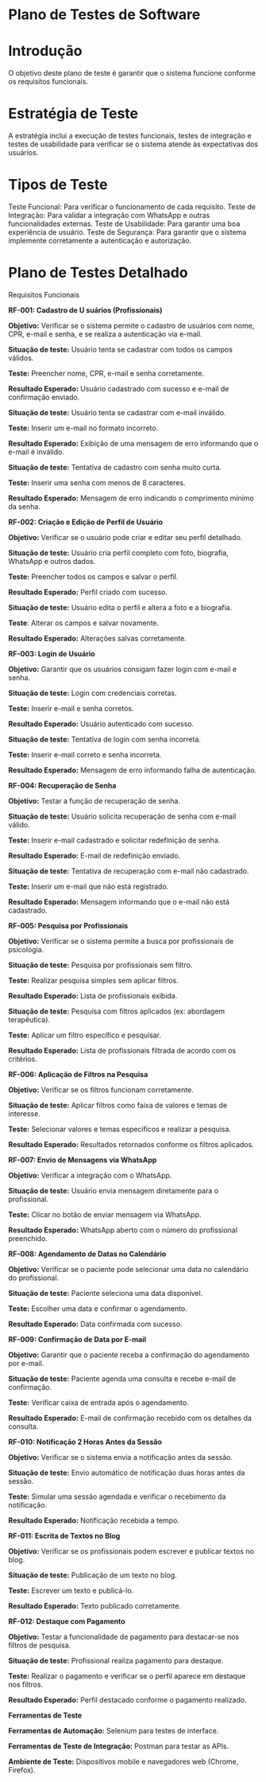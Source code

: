 # Plano de Testes de Software

# Introdução 
O objetivo deste plano de teste é garantir que o sistema funcione conforme os 
requisitos funcionais. 
# Estratégia de Teste 
A estratégia inclui a execução de testes funcionais, testes de integração e testes de 
usabilidade para verificar se o sistema atende às expectativas dos usuários. 
# Tipos de Teste 
Teste Funcional: 
Para verificar o funcionamento de cada requisito. 
Teste de Integração: 
Para validar a integração com WhatsApp e outras 
funcionalidades externas. 
Teste de Usabilidade: 
Para garantir uma boa experiência de usuário. 
Teste de Segurança:
Para garantir que o sistema implemente corretamente a 
autenticação e autorização. 
# Plano de Testes Detalhado

Requisitos Funcionais

**RF-001: Cadastro de U suários (Profissionais)** 

**Objetivo:** Verificar se o sistema permite o cadastro de usuários com nome, CPR, e-mail 
e senha, e se realiza a autenticação via e-mail.

**Situação de teste:** Usuário tenta se cadastrar com todos os campos válidos. 

**Teste:** Preencher nome, CPR, e-mail e senha corretamente. 

**Resultado Esperado:** Usuário cadastrado com sucesso e e-mail de confirmação 
enviado.

**Situação de teste:** Usuário tenta se cadastrar com e-mail inválido.

**Teste:** Inserir um e-mail no formato incorreto.

**Resultado Esperado:** Exibição de uma mensagem de erro informando que o e-mail é 
inválido.

**Situação de teste:** Tentativa de cadastro com senha muito curta. 

**Teste:** Inserir uma senha com menos de 8 caracteres.

**Resultado Esperado:** Mensagem de erro indicando o comprimento mínimo da senha. 

**RF-002: Criação e Edição de Perfil de Usuário** 

**Objetivo:** Verificar se o usuário pode criar e editar seu perfil detalhado. 

**Situação de teste:** Usuário cria perfil completo com foto, biografia, WhatsApp e outros 
dados. 

**Teste:** Preencher todos os campos e salvar o perfil. 

**Resultado Esperado:** Perfil criado com sucesso. 

**Situação de teste:** Usuário edita o perfil e altera a foto e a biografia. 

**Teste**: Alterar os campos e salvar novamente. 

**Resultado Esperado:** Alterações salvas corretamente. 

**RF-003: Login de Usuário** 

**Objetivo:** Garantir que os usuários consigam fazer login com e-mail e senha. 

**Situação de teste:** Login com credenciais corretas. 

**Teste:** Inserir e-mail e senha corretos. 

**Resultado Esperado:** Usuário autenticado com sucesso. 

**Situação de teste:** Tentativa de login com senha incorreta. 

**Teste:** Inserir e-mail correto e senha incorreta. 

**Resultado Esperado:** Mensagem de erro informando falha de autenticação. 

**RF-004: Recuperação de Senha** 

**Objetivo:** Testar a função de recuperação de senha. 

**Situação de teste:** Usuário solicita recuperação de senha com e-mail válido. 

**Teste:** Inserir e-mail cadastrado e solicitar redefinição de senha. 

**Resultado Esperado:** E-mail de redefinição enviado. 

**Situação de teste:** Tentativa de recuperação com e-mail não cadastrado. 

**Teste:** Inserir um e-mail que não está registrado. 

**Resultado Esperado:** Mensagem informando que o e-mail não está cadastrado. 

**RF-005: Pesquisa por Profissionais**

**Objetivo:** Verificar se o sistema permite a busca por profissionais de psicologia. 

**Situação de teste:** Pesquisa por profissionais sem filtro. 

**Teste:** Realizar pesquisa simples sem aplicar filtros. 

**Resultado Esperado:** Lista de profissionais exibida. 

**Situação de teste:** Pesquisa com filtros aplicados (ex: abordagem terapêutica).

**Teste:** Aplicar um filtro específico e pesquisar. 

**Resultado Esperado:** Lista de profissionais filtrada de acordo com os critérios. 

**RF-006: Aplicação de Filtros na Pesquisa** 

**Objetivo:** Verificar se os filtros funcionam corretamente. 

**Situação de teste:** Aplicar filtros como faixa de valores e temas de interesse. 

**Teste:** Selecionar valores e temas específicos e realizar a pesquisa. 

**Resultado Esperado:** Resultados retornados conforme os filtros aplicados. 

**RF-007: Envio de Mensagens via WhatsApp** 

**Objetivo:** Verificar a integração com o WhatsApp. 

**Situação de teste:** Usuário envia mensagem diretamente para o profissional. 

**Teste:** Clicar no botão de enviar mensagem via WhatsApp. 

**Resultado Esperado:** WhatsApp aberto com o número do profissional preenchido. 

**RF-008: Agendamento de Datas no Calendário** 

**Objetivo:** Verificar se o paciente pode selecionar uma data no calendário do 
profissional. 

**Situação de teste:** Paciente seleciona uma data disponível. 

**Teste:** Escolher uma data e confirmar o agendamento. 

**Resultado Esperado:** Data confirmada com sucesso. 

**RF-009: Confirmação de Data por E-mail** 

**Objetivo:** Garantir que o paciente receba a confirmação do agendamento por e-mail. 

**Situação de teste:** Paciente agenda uma consulta e recebe e-mail de confirmação. 

**Teste:** Verificar caixa de entrada após o agendamento. 

**Resultado Esperado:** E-mail de confirmação recebido com os detalhes da consulta. 

**RF-010: Notificação 2 Horas Antes da Sessão**

**Objetivo:** Verificar se o sistema envia a notificação antes da sessão. 

**Situação de teste:** Envio automático de notificação duas horas antes da sessão. 

**Teste:** Simular uma sessão agendada e verificar o recebimento da notificação. 

**Resultado Esperado:** Notificação recebida a tempo. 

**RF-011: Escrita de Textos no Blog** 

**Objetivo:** Verificar se os profissionais podem escrever e publicar textos no blog. 

**Situação de teste:** Publicação de um texto no blog. 

**Teste:** Escrever um texto e publicá-lo. 

**Resultado Esperado:** Texto publicado corretamente. 

**RF-012: Destaque com Pagamento** 

**Objetivo:** Testar a funcionalidade de pagamento para destacar-se nos filtros de 
pesquisa. 

**Situação de teste:** Profissional realiza pagamento para destaque. 

**Teste:** Realizar o pagamento e verificar se o perfil aparece em destaque nos filtros. 

**Resultado Esperado:** Perfil destacado conforme o pagamento realizado. 

**Ferramentas de Teste** 

**Ferramentas de Automação:** Selenium para testes de interface. 

**Ferramentas de Teste de Integração:** Postman para testar as APIs. 

**Ambiente de Teste:** Dispositivos mobile e navegadores web (Chrome, Firefox). 

